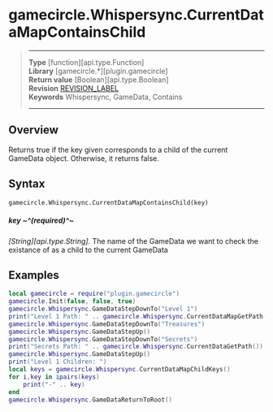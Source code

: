 # gamecircle.Whispersync.CurrentDataMapContainsChild

> --------------------- ------------------------------------------------------------------------------------------
> __Type__              [function][api.type.Function]  
> __Library__           [gamecircle.*][plugin.gamecircle]  
> __Return value__      [Boolean][api.type.Boolean]  
> __Revision__          [REVISION_LABEL](REVISION_URL)  
> __Keywords__          Whispersync, GameData, Contains 
> --------------------- ------------------------------------------------------------------------------------------


## Overview
Returns true if the key given corresponds to a child of the current GameData object. Otherwise, it returns false. 

## Syntax
	gamecircle.Whispersync.CurrentDataMapContainsChild(key)
	
##### key ~^(required)^~
_[String][api.type.String]._ The name of the GameData we want to check the existance of as a child to the current GameData


## Examples

``````lua  
local gamecircle = require("plugin.gamecircle")  
gamecircle.Init(false, false, true)  
gamecircle.Whispersync.GameDataStepDownTo("Level 1")  
print("Level 1 Path: " .. gamecircle.Whispersync.CurrentDataMapGetPath())  
gamecircle.Whispersync.GameDataStepDownTo("Treasures")  
gamecircle.Whispersync.GameDataStepUp()  
gamecircle.Whispersync.GameDataStepDownTo("Secrets")  
print("Secrets Path: " .. gamecircle.Whispersync.CurrentDataGetPath())  
gamecircle.Whispersync.GameDataStepUp()  
print("Level 1 Children: ")  
local keys = gamecircle.Whispersync.CurrentDataMapChildKeys()  
for i,key in ipairs(keys)  
	print("-" .. key)  
end  
gamecircle.Whispersync.GameDataReturnToRoot()  
``````
